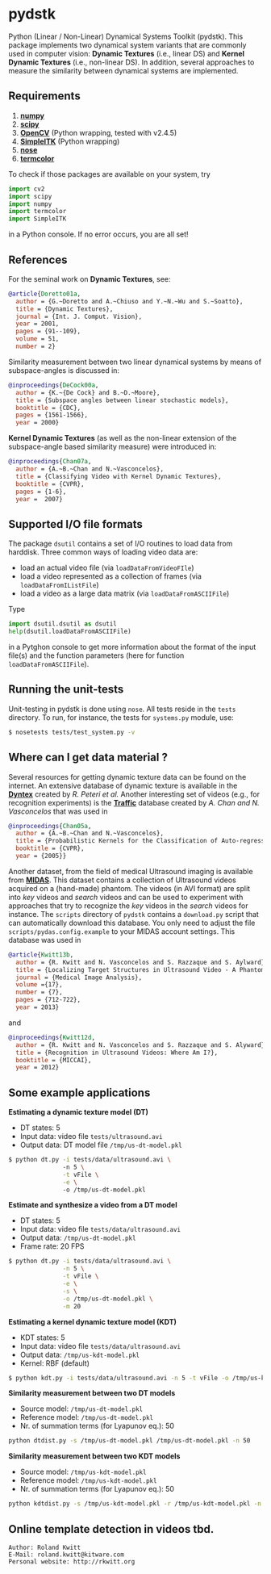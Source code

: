 pydstk
======

Python (Linear / Non-Linear) Dynamical Systems Toolkit (pydstk). 
This package implements two dynamical system variants that are commonly used in computer vision: 
**Dynamic Textures** (i.e., linear DS) and **Kernel Dynamic Textures** (i.e., non-linear DS). In addition, 
several approaches to measure the similarity between dynamical systems are implemented. 

Requirements
------------

1. [**numpy**](http://www.numpy.org)
2. [**scipy**](http://www.scipy.org)
3. [**OpenCV**](http://opencv.willowgarage.com/wiki/) (Python wrapping, tested with v2.4.5)
4. [**SimpleITK**](http://www.simpleitk.org) (Python wrapping)
5. [**nose**](https://nose.readthedocs.org/en/latest/)
6. [**termcolor**](https://pypi.python.org/pypi/termcolor)

To check if those packages are available on your system, try
```python
import cv2
import scipy
import numpy
import termcolor
import SimpleITK
```
in a Python console. If no error occurs, you are all set! 

References
----------

For the seminal work on **Dynamic Textures**, see:

```bibtex
@article{Doretto01a,
  author = {G.~Doretto and A.~Chiuso and Y.~N.~Wu and S.~Soatto},
  title = {Dynamic Textures},
  journal = {Int. J. Comput. Vision},
  year = 2001,
  pages = {91--109},
  volume = 51,
  number = 2} 
```

Similarity measurement between two linear dynamical systems by means of subspace-angles is discussed in: 

```bibtex
@inproceedings{DeCock00a,
  author = {K.~{De Cock} and B.~D.~Moore},
  title = {Subspace angles between linear stochastic models},
  booktitle = {CDC},
  pages = {1561-1566},
  year = 2000}
```

**Kernel Dynamic Textures** (as well as the non-linear extension of the subspace-angle based similarity measure) were introduced in:

```bibtex
@inproceedings{Chan07a,
  author = {A.~B.~Chan and N.~Vasconcelos},
  title = {Classifying Video with Kernel Dynamic Textures},
  booktitle = {CVPR},
  pages = {1-6},
  year =  2007}
```

Supported I/O file formats
--------------------------
The package `dsutil` contains a set of I/O routines to load data from harddisk. Three
common ways of loading video data are: 
- load an actual video file (via `loadDataFromVideoFIle`)
- load a video represented as a collection of frames (via `loadDataFromIListFile`)
- load a video as a large data matrix (via `loadDataFromASCIIFile`)

Type
```python
import dsutil.dsutil as dsutil
help(dsutil.loadDataFromASCIIFile)
```
in a Pytghon console to get more information about the format of the input file(s) and 
the function parameters (here for function `loadDataFromASCIIFile`).

Running the unit-tests
----------------------
Unit-testing in pydstk is done using `nose`. All tests reside in the `tests` directory. To run, for instance, 
the tests for `systems.py` module, use:
```bash
$ nosetests tests/test_system.py -v
```

Where can I get data material ?
-------------------------------
Several resources for getting dynamic texture data can be found on the internet. An extensive database of dynamic texture is available in the [**Dyntex**](http://projects.cwi.nl/dyntex/) 
created by *R. Peteri et al.* Another interesting set of videos (e.g., for recognition experiments) is the [**Traffic**](http://www.svcl.ucsd.edu/projects/traffic/) database created
by *A. Chan and N. Vasconcelos* that was used in

```bibtex
@inproceedings{Chan05a,
  author = {A.~B.~Chan and N.~Vasconcelos},
  title = {Probabilistic Kernels for the Classification of Auto-regressive Visual Processes},
  booktitle = {CVPR},
  year = {2005}}
```

Another dataset, from the field of medical Ultrasound imaging is available from [**MIDAS**](http://midas3.kitware.com/midas/folder/10255).
This dataset contains a collection of Ultrasound videos acquired on a (hand-made) phantom. The videos (in AVI format) are split into *key* videos and *search*
videos and can be used to experiment with approaches that try to recognize the *key* videos in the *search* videos for instance. 
The `scripts` directory of `pydstk` contains a `download.py` script that can automatically download this database. You only need 
to adjust the file `scripts/pydas.config.example` to your MIDAS account settings. This database was used in

```bibtex
@article{Kwitt13b,
  author = {R. Kwitt and N. Vasconcelos and S. Razzaque and S. Aylward},
  title = {Localizing Target Structures in Ultrasound Video - A Phantom Study},
  journal = {Medical Image Analysis},
  volume ={17},
  number = {7},
  pages = {712-722},
  year = 2013}
```
and
```bibtex
@inproceedings{Kwitt12d,
  author = {R. Kwitt and N. Vasconcelos and S. Razzaque and S. Alyward},
  title = {Recognition in Ultrasound Videos: Where Am I?},
  booktitle = {MICCAI},
  year = 2012}
```

Some example applications
-------------------------

**Estimating a dynamic texture model (DT)**
- DT states: 5
- Input data: video file `tests/ultrasound.avi`
- Output data: DT model file `/tmp/us-dt-model.pkl`

```bash
$ python dt.py -i tests/data/ultrasound.avi \ 
               -n 5 \
               -t vFile \
               -e \ 
               -o /tmp/us-dt-model.pkl
```
**Estimate and synthesize a video from a DT model**
- DT states: 5
- Input data: video file `tests/data/ultrasound.avi`
- Output data: `/tmp/us-dt-model.pkl`
- Frame rate: 20 FPS

```bash
$ python dt.py -i tests/data/ultrasound.avi \
               -n 5 \
               -t vFile \
               -e \
               -s \
               -o /tmp/us-dt-model.pkl \
               -m 20
```
**Estimating a kernel dynamic texture model (KDT)**
- KDT states: 5
- Input data: video file `tests/data/ultrasound.avi`
- Output data: `/tmp/us-kdt-model.pkl`
- Kernel: RBF (default)

```bash
$ python kdt.py -i tests/data/ultrasound.avi -n 5 -t vFile -o /tmp/us-kdt-model.pkl
```
**Similarity measurement between two DT models**
- Source model: `/tmp/us-dt-model.pkl`
- Reference model: `/tmp/us-dt-model.pkl`
- Nr. of summation terms (for Lyapunov eq.): 50

```bash
python dtdist.py -s /tmp/us-dt-model.pkl /tmp/us-dt-model.pkl -n 50
```
**Similarity measurement between two KDT models**
- Source model: `/tmp/us-kdt-model.pkl`
- Reference model: `/tmp/us-kdt-model.pkl`
- Nr. of summation terms (for Lyapunov eq.): 50

```bash
python kdtdist.py -s /tmp/us-kdt-model.pkl -r /tmp/us-kdt-model.pkl -n 50
````
**Online template detection in videos**
tbd.
---
```
Author: Roland Kwitt
E-Mail: roland.kwitt@kitware.com
Personal website: http://rkwitt.org
```
